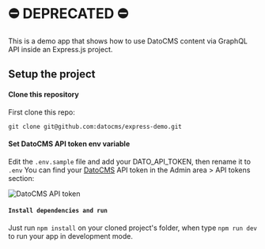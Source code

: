 # ⛔️ DEPRECATED ⛔️

This is a demo app that shows how to use DatoCMS content via GraphQL API inside an Express.js project.

## Setup the project

#### Clone this repository

First clone this repo:

```
git clone git@github.com:datocms/express-demo.git
```

#### Set DatoCMS API token env variable

Edit the `.env.sample` file and add your DATO_API_TOKEN, then rename it to `.env`
You can find your [DatoCMS](https://datocms.com) API token in the Admin area > API tokens section:

![DatoCMS API token](https://www.datocms.com/static/api-token-5afae851cb5efd1ea2abfc41741d7b96-95c66.png "DatoCMS API token")

#### `Install dependencies and run`

Just run `npm install` on your cloned project's folder, when type `npm run dev` to run your app in development mode.
